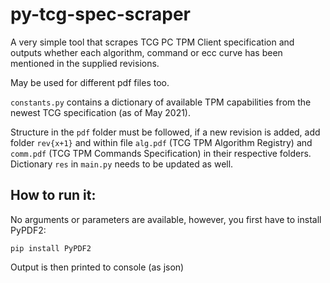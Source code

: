 # py-tcg-spec-scraper

A very simple tool that scrapes TCG PC TPM Client specification and outputs whether
each algorithm, command or ecc curve has been mentioned in the supplied revisions. 

May be used for different pdf files too.

`constants.py` contains a dictionary of available TPM capabilities from the newest TCG specification (as of May 2021).

Structure in the `pdf` folder must be followed, if a new revision is added, add folder `rev{x+1}` and within file `alg.pdf` 
(TCG TPM Algorithm Registry) and `comm.pdf` (TCG TPM Commands Specification) in their respective folders. Dictionary `res` in `main.py` 
needs to be updated as well.

## How to run it:

No arguments or parameters are available, however, you first have to install PyPDF2:

    pip install PyPDF2

Output is then printed to console (as json)